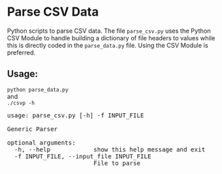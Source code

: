 # Parse CSV Data
Python scripts to parse CSV data. The file `parse_csv.py` uses the Python CSV Module to handle building a dictionary of file headers to values while this is directly coded in the `parse_data.py` file. Using the CSV Module is preferred.

## Usage: 
`python parse_data.py`  <br>
and <br>
`./csvp -h`

<pre>
usage: parse_csv.py [-h] -f INPUT_FILE

Generic Parser

optional arguments:
  -h, --help            show this help message and exit
  -f INPUT_FILE, --input_file INPUT_FILE
                        File to parse
</pre>
